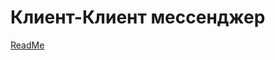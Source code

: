 
# Клиент-Клиент мессенджер

[ReadMe](https://github.com/Revabrio/Messengers/blob/master/v1/README.md)